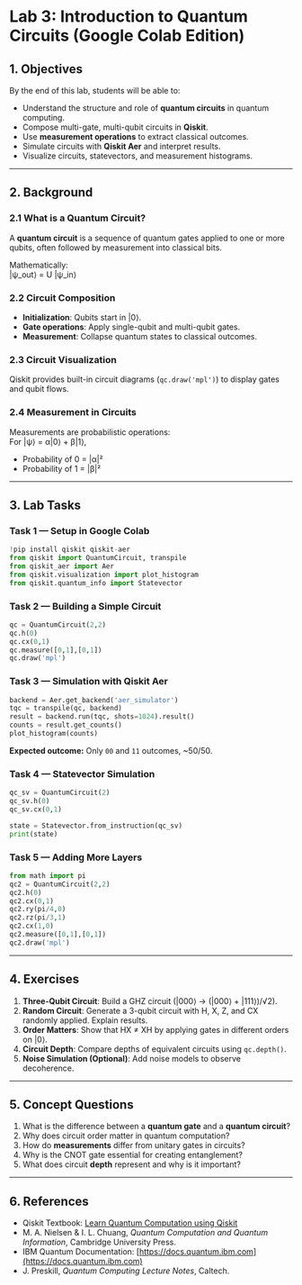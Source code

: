 # Lab 3: Introduction to Quantum Circuits (Google Colab Edition)

## 1. Objectives
By the end of this lab, students will be able to:

- Understand the structure and role of **quantum circuits** in quantum computing.  
- Compose multi-gate, multi-qubit circuits in **Qiskit**.  
- Use **measurement operations** to extract classical outcomes.  
- Simulate circuits with **Qiskit Aer** and interpret results.  
- Visualize circuits, statevectors, and measurement histograms.  

---

## 2. Background

### 2.1 What is a Quantum Circuit?
A **quantum circuit** is a sequence of quantum gates applied to one or more qubits, often followed by measurement into classical bits.  

Mathematically:  
|ψ_out⟩ = U |ψ_in⟩  

### 2.2 Circuit Composition
- **Initialization**: Qubits start in |0⟩.  
- **Gate operations**: Apply single-qubit and multi-qubit gates.  
- **Measurement**: Collapse quantum states to classical outcomes.  

### 2.3 Circuit Visualization
Qiskit provides built-in circuit diagrams (`qc.draw('mpl')`) to display gates and qubit flows.  

### 2.4 Measurement in Circuits
Measurements are probabilistic operations:  
For |ψ⟩ = α|0⟩ + β|1⟩,  
- Probability of 0 = |α|²  
- Probability of 1 = |β|²  

---

## 3. Lab Tasks

### Task 1 — Setup in Google Colab
```python
!pip install qiskit qiskit-aer
from qiskit import QuantumCircuit, transpile
from qiskit_aer import Aer
from qiskit.visualization import plot_histogram
from qiskit.quantum_info import Statevector
```

### Task 2 — Building a Simple Circuit
```python
qc = QuantumCircuit(2,2)
qc.h(0)
qc.cx(0,1)
qc.measure([0,1],[0,1])
qc.draw('mpl')
```

### Task 3 — Simulation with Qiskit Aer
```python
backend = Aer.get_backend('aer_simulator')
tqc = transpile(qc, backend)
result = backend.run(tqc, shots=1024).result()
counts = result.get_counts()
plot_histogram(counts)
```

**Expected outcome:** Only `00` and `11` outcomes, ~50/50.  

### Task 4 — Statevector Simulation
```python
qc_sv = QuantumCircuit(2)
qc_sv.h(0)
qc_sv.cx(0,1)

state = Statevector.from_instruction(qc_sv)
print(state)
```

### Task 5 — Adding More Layers
```python
from math import pi
qc2 = QuantumCircuit(2,2)
qc2.h(0)
qc2.cx(0,1)
qc2.ry(pi/4,0)
qc2.rz(pi/3,1)
qc2.cx(1,0)
qc2.measure([0,1],[0,1])
qc2.draw('mpl')
```

---

## 4. Exercises

1. **Three-Qubit Circuit**: Build a GHZ circuit (|000⟩ → (|000⟩ + |111⟩)/√2).  
2. **Random Circuit**: Generate a 3-qubit circuit with H, X, Z, and CX randomly applied. Explain results.  
3. **Order Matters**: Show that HX ≠ XH by applying gates in different orders on |0⟩.  
4. **Circuit Depth**: Compare depths of equivalent circuits using `qc.depth()`.  
5. **Noise Simulation (Optional)**: Add noise models to observe decoherence.  

---

## 5. Concept Questions

1. What is the difference between a **quantum gate** and a **quantum circuit**?  
2. Why does circuit order matter in quantum computation?  
3. How do **measurements** differ from unitary gates in circuits?  
4. Why is the CNOT gate essential for creating entanglement?  
5. What does circuit **depth** represent and why is it important?  

---

## 6. References
- Qiskit Textbook: [Learn Quantum Computation using Qiskit](https://qiskit.org/textbook/)  
- M. A. Nielsen & I. L. Chuang, *Quantum Computation and Quantum Information*, Cambridge University Press.  
- IBM Quantum Documentation: [https://docs.quantum.ibm.com](https://docs.quantum.ibm.com)  
- J. Preskill, *Quantum Computing Lecture Notes*, Caltech.  

